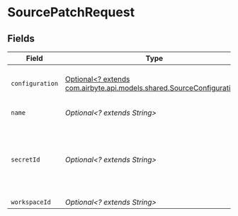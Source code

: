# SourcePatchRequest


## Fields

| Field                                                                                                               | Type                                                                                                                | Required                                                                                                            | Description                                                                                                         | Example                                                                                                             |
| ------------------------------------------------------------------------------------------------------------------- | ------------------------------------------------------------------------------------------------------------------- | ------------------------------------------------------------------------------------------------------------------- | ------------------------------------------------------------------------------------------------------------------- | ------------------------------------------------------------------------------------------------------------------- |
| `configuration`                                                                                                     | [Optional<? extends com.airbyte.api.models.shared.SourceConfiguration>](../../models/shared/SourceConfiguration.md) | :heavy_minus_sign:                                                                                                  | The values required to configure the source.                                                                        | {<br/>"user": "charles"<br/>}                                                                                       |
| `name`                                                                                                              | *Optional<? extends String>*                                                                                        | :heavy_minus_sign:                                                                                                  | N/A                                                                                                                 | My source                                                                                                           |
| `secretId`                                                                                                          | *Optional<? extends String>*                                                                                        | :heavy_minus_sign:                                                                                                  | Optional secretID obtained through the public API OAuth redirect flow.                                              |                                                                                                                     |
| `workspaceId`                                                                                                       | *Optional<? extends String>*                                                                                        | :heavy_minus_sign:                                                                                                  | N/A                                                                                                                 |                                                                                                                     |